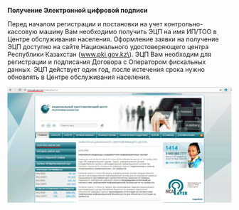 **Получение Электронной цифровой подписи**

Перед началом регистрации и постановки на учет контрольно-кассовую машину Вам необходимо получить ЭЦП на имя ИП/ТОО в Центре обслуживания населения. Оформление  заявки на получение ЭЦП доступно на сайте Национального удостоверяющего центра Республики Казахстан \(www.pki.gov.kz\). ЭЦП Вам необходим для регистрации и подписания Договора с Оператором фискальных данных. ЭЦП действует один год, после истечения срока нужно обновлять в Центре обслуживания населения.

![](../assets/import.png)


